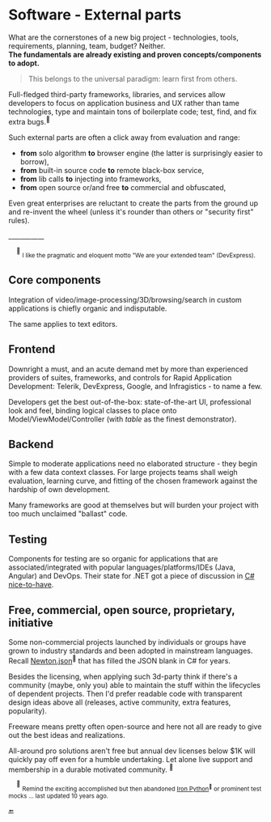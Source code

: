# Software - External parts

What are the cornerstones of a new big project - technologies, tools, requirements, planning, team, budget? Neither. \
**The fundamentals are already existing and proven concepts/components to adopt.**

> This belongs to the universal paradigm: learn first from others.

Full-fledged third-party frameworks, libraries, and services allow developers to focus on application business and UX rather than tame technologies, type and maintain tons of boilerplate code; test, find, and fix extra bugs.<sup>:raising_hand:</sup>

Such external parts are often a click away from evaluation and range:

* **from** solo algorithm **to** browser engine (the latter is surprisingly easier to borrow),
* **from** built-in source code **to** remote black-box service,
* **from** lib calls **to** injecting into frameworks,
* **from** open source or/and free **to** commercial and obfuscated,

Even great enterprises are reluctant to create the parts from the ground up and re-invent the wheel (unless it's rounder than others or "security first" rules).

\___________

&nbsp;&nbsp;&nbsp;&nbsp;<sup>:raising_hand:</sup> <sub>I like the pragmatic and eloquent motto "We are your extended team" (DevExpress).</sub>

## Core components

Integration of video/image-processing/3D/browsing/search in custom applications is chiefly organic and indisputable.

The same applies to text editors.

## Frontend

Downright a must, and an acute demand met by more than experienced providers of suites, frameworks, and controls for Rapid Application Development: Telerik, DevExpress, Google, and Infragistics - to name a few.

Developers get the best out-of-the-box: state-of-the-art UI, professional look and feel, binding logical classes to place onto Model/ViewModel/Controller (with _table_ as the finest demonstrator).

## Backend

Simple to moderate applications need no elaborated structure - they begin with a few data context classes. For large projects teams shall weigh evaluation, learning curve, and fitting of the chosen framework against the hardship of own development.

Many frameworks are good at themselves but will burden your project with too much unclaimed "ballast" code.

## Testing

Components for testing are so organic for applications that are associated/integrated with popular languages/platforms/IDEs (Java, Angular) and DevOps. Their state for .NET got a piece of discussion in [C# nice-to-have](../../../../../README+/.net/README+/parts/cs-lacks-parts.md#testing).

## Free, commercial, open source, proprietary, initiative

Some non-commercial projects launched by individuals or groups have grown to industry standards and been adopted in mainstream languages. Recall [Newton.json](https://www.newtonsoft.com/json)<sup>🔗</sup> that has filled the JSON blank in C# for years.
 
Besides the licensing, when applying such 3d-party think if there's a community (maybe, only you) able to maintain the stuff within the lifecycles of dependent projects. 
Then I'd prefer readable code with transparent design ideas above all (releases, active community, extra features, popularity).

Freeware means pretty often open-source and here not all are ready to give out the best ideas and realizations.

All-around pro solutions aren't free but annual dev licenses below $1K will quickly pay off even for a humble undertaking. Let alone live support and membership in a durable motivated community.&nbsp;<sup>:raising_hand:</sup>

&nbsp;&nbsp;&nbsp;&nbsp;<sup>:raising_hand:</sup> <sub>Remind the exciting accomplished but then abandoned [Iron Python](https://ironpython.net/)<sup>🔗</sup> or prominent test mocks ... last updated 10 years ago.</sub>

:end:
